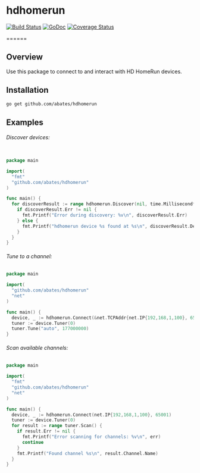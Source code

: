 # hdhomerun

[![Build Status](https://travis-ci.org/abates/hdhomerun.svg?branch=master)](https://travis-ci.org/abates/hdhomerun) 
[![GoDoc](https://godoc.org/github.com/abates/hdhomerun?status.png)](https://godoc.org/github.com/abates/hdhomerun) 
[![Coverage Status](https://coveralls.io/repos/github/abates/hdhomerun/badge.svg?branch=master)](https://coveralls.io/github/abates/hdhomerun) 

====== 

## Overview

Use this package to connect to and interact with HD HomeRun devices.

## Installation

```bash
go get github.com/abates/hdhomerun
```

## Examples

###### Discover devices:

```go

package main

import(
  "fmt"
  "github.com/abates/hdhomerun"
)

func main() {
  for discoverResult := range hdhomerun.Discover(nil, time.Millisecond*200) {
    if discoverResult.Err != nil {
      fmt.Printf("Error during discovery: %v\n", discoverResult.Err)
    } else {
      fmt.Printf("hdhomerun device %s found at %s\n", discoverResult.Device.ID(), discoverResult.Device.Addr())
    }
  }
}
```

###### Tune to a channel:

```go
package main

import(
  "github.com/abates/hdhomerun"
  "net"
)

func main() {
  device, _ := hdhomerun.Connect(&net.TCPAddr{net.IP{192,168,1,100}, 65001, ""})
  tuner := device.Tuner(0)
  tuner.Tune("auto", 177000000)
}
```
###### Scan available channels:

```go
package main

import(
  "fmt"
  "github.com/abates/hdhomerun"
  "net"
)

func main() {
  device, _ := hdhomerun.Connect(net.IP{192,168,1,100}, 65001)
  tuner := device.Tuner(0)
  for result := range tuner.Scan() {
    if result.Err != nil {
      fmt.Printf("Error scanning for channels: %v\n", err)
      continue
    }
    fmt.Printf("Found channel %s\n", result.Channel.Name)
  }
}
```


